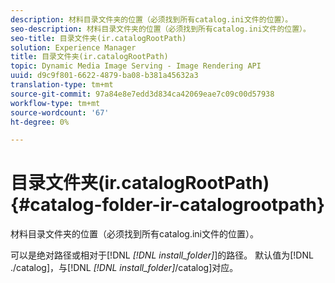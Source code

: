 ```yaml
---
description: 材料目录文件夹的位置（必须找到所有catalog.ini文件的位置）。
seo-description: 材料目录文件夹的位置（必须找到所有catalog.ini文件的位置）。
seo-title: 目录文件夹(ir.catalogRootPath)
solution: Experience Manager
title: 目录文件夹(ir.catalogRootPath)
topic: Dynamic Media Image Serving - Image Rendering API
uuid: d9c9f801-6622-4879-ba08-b381a45632a3
translation-type: tm+mt
source-git-commit: 97a84e8e7edd3d834ca42069eae7c09c00d57938
workflow-type: tm+mt
source-wordcount: '67'
ht-degree: 0%

---
```



# 目录文件夹(ir.catalogRootPath){#catalog-folder-ir-catalogrootpath}

材料目录文件夹的位置（必须找到所有catalog.ini文件的位置）。

可以是绝对路径或相对于[!DNL *[!DNL install_folder]*]的路径。 默认值为[!DNL ./catalog]，与[!DNL *[!DNL install_folder]*/catalog]对应。
